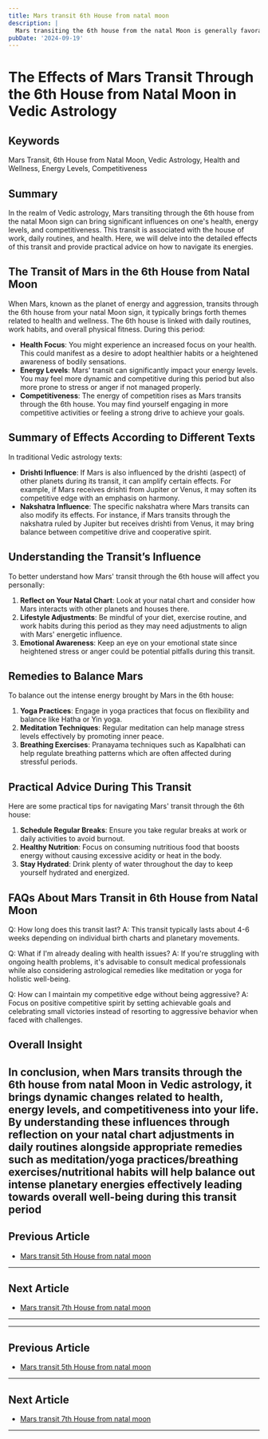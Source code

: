 ```yaml
---
title: Mars transit 6th House from natal moon
description: |
  Mars transiting the 6th house from the natal Moon is generally favorable, bringing success over enemies, improved health, and financial gains. The individual may experience overall happiness, success in legal matters, and positive developments in their personal and professional life.
pubDate: '2024-09-19'
---
```


# The Effects of Mars Transit Through the 6th House from Natal Moon in Vedic Astrology

## Keywords
Mars Transit, 6th House from Natal Moon, Vedic Astrology, Health and Wellness, Energy Levels, Competitiveness

## Summary
In the realm of Vedic astrology, Mars transiting through the 6th house from the natal Moon sign can bring significant influences on one's health, energy levels, and competitiveness. This transit is associated with the house of work, daily routines, and health. Here, we will delve into the detailed effects of this transit and provide practical advice on how to navigate its energies.

## The Transit of Mars in the 6th House from Natal Moon

When Mars, known as the planet of energy and aggression, transits through the 6th house from your natal Moon sign, it typically brings forth themes related to health and wellness. The 6th house is linked with daily routines, work habits, and overall physical fitness. During this period:

- **Health Focus**: You might experience an increased focus on your health. This could manifest as a desire to adopt healthier habits or a heightened awareness of bodily sensations.
- **Energy Levels**: Mars' transit can significantly impact your energy levels. You may feel more dynamic and competitive during this period but also more prone to stress or anger if not managed properly.
- **Competitiveness**: The energy of competition rises as Mars transits through the 6th house. You may find yourself engaging in more competitive activities or feeling a strong drive to achieve your goals.

## Summary of Effects According to Different Texts

In traditional Vedic astrology texts:
- **Drishti Influence**: If Mars is also influenced by the drishti (aspect) of other planets during its transit, it can amplify certain effects. For example, if Mars receives drishti from Jupiter or Venus, it may soften its competitive edge with an emphasis on harmony.
- **Nakshatra Influence**: The specific nakshatra where Mars transits can also modify its effects. For instance, if Mars transits through the nakshatra ruled by Jupiter but receives drishti from Venus, it may bring balance between competitive drive and cooperative spirit.

## Understanding the Transit’s Influence

To better understand how Mars' transit through the 6th house will affect you personally:

1. **Reflect on Your Natal Chart**: Look at your natal chart and consider how Mars interacts with other planets and houses there.
2. **Lifestyle Adjustments**: Be mindful of your diet, exercise routine, and work habits during this period as they may need adjustments to align with Mars' energetic influence.
3. **Emotional Awareness**: Keep an eye on your emotional state since heightened stress or anger could be potential pitfalls during this transit.

## Remedies to Balance Mars

To balance out the intense energy brought by Mars in the 6th house:

1. **Yoga Practices**: Engage in yoga practices that focus on flexibility and balance like Hatha or Yin yoga.
2. **Meditation Techniques**: Regular meditation can help manage stress levels effectively by promoting inner peace.
3. **Breathing Exercises**: Pranayama techniques such as Kapalbhati can help regulate breathing patterns which are often affected during stressful periods.

## Practical Advice During This Transit

Here are some practical tips for navigating Mars' transit through the 6th house:

1. **Schedule Regular Breaks**: Ensure you take regular breaks at work or daily activities to avoid burnout.
2. **Healthy Nutrition**: Focus on consuming nutritious food that boosts energy without causing excessive acidity or heat in the body.
3. **Stay Hydrated**: Drink plenty of water throughout the day to keep yourself hydrated and energized.

## FAQs About Mars Transit in 6th House from Natal Moon

Q: How long does this transit last?
A: This transit typically lasts about 4-6 weeks depending on individual birth charts and planetary movements.

Q: What if I'm already dealing with health issues?
A: If you're struggling with ongoing health problems, it's advisable to consult medical professionals while also considering astrological remedies like meditation or yoga for holistic well-being.

Q: How can I maintain my competitive edge without being aggressive?
A: Focus on positive competitive spirit by setting achievable goals and celebrating small victories instead of resorting to aggressive behavior when faced with challenges.

## Overall Insight

In conclusion, when Mars transits through the 6th house from natal Moon in Vedic astrology, it brings dynamic changes related to health, energy levels, and competitiveness into your life. By understanding these influences through reflection on your natal chart adjustments in daily routines alongside appropriate remedies such as meditation/yoga practices/breathing exercises/nutritional habits will help balance out intense planetary energies effectively leading towards overall well-being during this transit period
---

## Previous Article
- [Mars transit 5th House from natal moon](200305_Mars_transit_5th_House_from_natal_moon.md)

---

## Next Article
- [Mars transit 7th House from natal moon](200307_Mars_transit_7th_House_from_natal_moon.md)

---
---

## Previous Article
- [Mars transit 5th House from natal moon](200305_Mars_transit_5th_House_from_natal_moon.md)

---

## Next Article
- [Mars transit 7th House from natal moon](200307_Mars_transit_7th_House_from_natal_moon.md)

---
